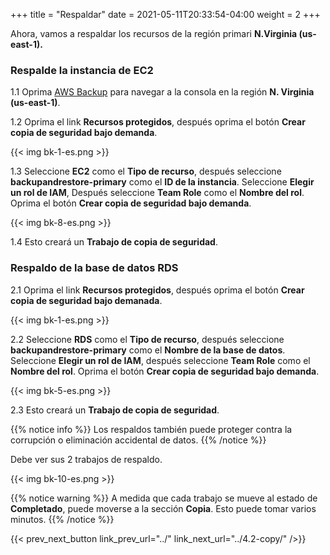 +++
title = "Respaldar"
date =  2021-05-11T20:33:54-04:00
weight = 2
+++

Ahora, vamos a respaldar los recursos de la región primari **N.Virginia (us-east-1).**

### Respalde la instancia de EC2

1.1 Oprima [AWS Backup](https://us-east-1.console.aws.amazon.com/backup/home?region=us-east-1#/) para navegar a la consola en la región **N. Virginia (us-east-1)**.

1.2 Oprima el link **Recursos protegidos**, después oprima el botón **Crear copia de seguridad bajo demanda**.

{{< img bk-1-es.png >}}

1.3 Seleccione **EC2** como el **Tipo de recurso**, después seleccione **backupandrestore-primary** como el **ID de la instancia**.  Seleccione **Elegir un rol de IAM**, Después seleccione **Team Role** como el **Nombre del rol**. Oprima el botón **Crear copia de seguridad bajo demanda**.

{{< img bk-8-es.png >}}

1.4 Esto creará un **Trabajo de copia de seguridad**.

### Respaldo de la base de datos RDS

2.1 Oprima el link **Recursos protegidos**, después oprima el botón **Crear copia de seguridad bajo demanada**.

{{< img bk-1-es.png >}}

2.2 Seleccione **RDS** como el **Tipo de recurso**, después seleccione **backupandrestore-primary** como el **Nombre de la base de datos**. Seleccione **Elegir un rol de IAM**, después seleccione **Team Role** como el  **Nombre del rol**. Oprima el botón **Crear copia de seguridad bajo demanda**.

{{< img bk-5-es.png >}}

2.3 Esto creará un **Trabajo de copia de seguridad**.

{{% notice info %}}
Los respaldos también puede proteger contra la corrupción o eliminación accidental de datos.
{{% /notice %}}

Debe ver sus 2 trabajos de respaldo.

{{< img bk-10-es.png >}}

{{% notice warning %}}
A medida que cada trabajo se mueve al estado de **Completado**, puede moverse a la sección **Copia**. Esto puede tomar varios minutos.
{{% /notice %}}

{{< prev_next_button link_prev_url="../" link_next_url="../4.2-copy/" />}}